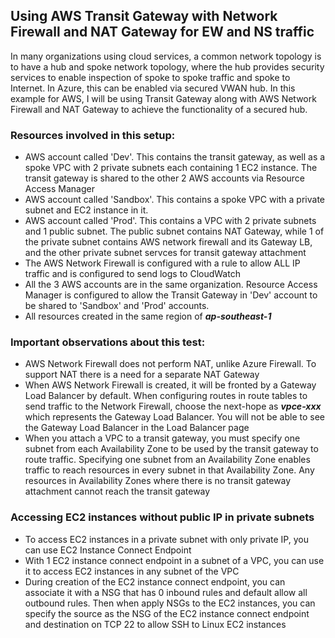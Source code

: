 ## Using AWS Transit Gateway with Network Firewall and NAT Gateway for EW and NS traffic

In many organizations using cloud services, a common network topology is to have a hub and spoke network topology, where the hub provides security services to enable inspection of spoke to spoke traffic and spoke to Internet. In Azure, this can be enabled via secured VWAN hub. In this example for AWS, I will be using Transit Gateway along with AWS Network Firewall and NAT Gateway to achieve the functionality of a secured hub.


### Resources involved in this setup:
- AWS account called 'Dev'. This contains the transit gateway, as well as a spoke VPC with 2 private subnets each containing 1 EC2 instance. The transit gateway is shared to the other 2 AWS accounts via Resource Access Manager
- AWS account called 'Sandbox'. This contains a spoke VPC with a private subnet and EC2 instance in it.
- AWS account called 'Prod'. This contains a VPC with 2 private subnets and 1 public subnet. The public subnet contains NAT Gateway, while 1 of the private subnet contains AWS network firewall and its Gateway LB, and the other private subnet servces for transit gateway attachment
- The AWS Network Firewall is configured with a rule to allow ALL IP traffic and is configured to send logs to CloudWatch
- All the 3 AWS accounts are in the same organization. Resource Access Manager is configured to allow the Transit Gateway in 'Dev' account to be shared to 'Sandbox' and 'Prod' accounts.
- All resources created in the same region of ***ap-southeast-1*** 

### Important observations about this test:
- AWS Network Firewall does not perform NAT, unlike Azure Firewall. To support NAT there is a need for a separate NAT Gateway
- When AWS Network Firewall is created, it will be fronted by a Gateway Load Balancer by default. When configuring routes in route tables to send traffic to the Network Firewall, choose the next-hope as ***vpce-xxx*** which represents the Gateway Load Balancer. You will not be able to see the Gateway Load Balancer in the Load Balancer page
- When you attach a VPC to a transit gateway, you must specify one subnet from each Availability Zone to be used by the transit gateway to route traffic. Specifying one subnet from an Availability Zone enables traffic to reach resources in every subnet in that Availability Zone. Any resources in Availability Zones where there is no transit gateway attachment cannot reach the transit gateway

### Accessing EC2 instances without public IP in private subnets
- To access EC2 instances in a private subnet with only private IP, you can use EC2 Instance Connect Endpoint
- With 1 EC2 instance connect endpoint in a subnet of a VPC, you can use it to access EC2 instances in any subnet of the VPC
- During creation of the EC2 instance connect endpoint, you can associate it with a NSG that has 0 inbound rules and default allow all outbound rules. Then when apply NSGs to the EC2 instances, you can specify the source as the NSG of the EC2 instance connect endpoint and destination on TCP 22 to allow SSH to Linux EC2 instances
